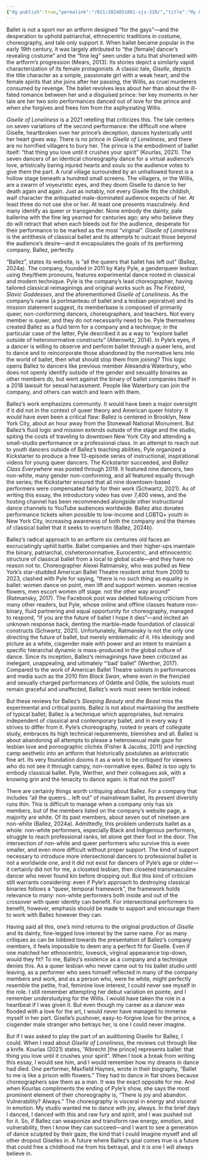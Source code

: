 ```yaml
---
{"dg-publish":true,"permalink":"/021/2024051001-sjs-310/","title":"My Lesbian Experience with “Giselle of Loneliness”","tags":["SJS310"],"noteIcon":"1","created":"2024-09-26T13:45:04.044-07:00","updated":"2024-09-26T18:33:41.144-07:00"}
---
```


Ballet is not a sport nor an artform designed “for the gays”—and the desperation to uphold patriarchal, ethnocentric traditions in costume, choreography, and tale only support it. When ballet became popular in the early 19th century, it was largely attributed to “the \[female] dancer’s revealing costume” and the “fine leg” seen under a tutu that shortened with the artform’s progression (Mears, 2013). Its stories depict a similarly vapid characterization of its female protagonists. A classic tale, *Giselle*, depicts the title character as a simple, passionate girl with a weak heart, and the female spirits that she joins after her passing, the Willis, as cruel murderers consumed by revenge. The ballet revolves less about her than about the ill-fated romance between her and a disguised prince: her key moments in her tale are her two solo performances danced out of love for the prince and when she forgives and frees him from the asphyxiating Willis.

*Giselle of Loneliness* is a 2021 retelling that criticizes this. The tale centers on seven variations of the second performance: the difficult one where Giselle, heartbroken over her prince’s deception, dances hysterically until her heart gives way. There is no prince in *Giselle of Loneliness*, and there are no horrified villagers to bury her. The prince is the embodiment of ballet itself: “that thing you love until it crushes your spirit” (Kourlas, 2021). The seven dancers of an identical choreography dance for a virtual audience’s love, artistically baring injured hearts and souls so the audience votes to give them the part. A rural village surrounded by an unhallowed forest is a hollow stage beneath a hundred small screens. The villagers, or the Willis, are a swarm of voyeuristic eyes, and they doom Giselle to dance to her death again and again. Just as notably, not every Giselle fits the childish, waif character the antiquated male-dominated audience expects of her. At least three do not use she or her. At least one presents masculinely. And many identify as queer or transgender. None embody the dainty, pale ballerina with the fine leg yearned for centuries ago; any who believe they do will retract that when each bleeds out for the audience, desperate for their performance to be marked as the most “virginal”. *Giselle of Loneliness* is the antithesis of classical ballet and its attempts to outcast those beyond the audience’s desire—and it encapsulates the goals of its performing company, Ballez, perfectly.

“Ballez”, states its website, is “all the queers that ballet has left out” (Ballez, 2024a). The company, founded in 2011 by Katy Pyle, a genderqueer lesbian using they/them pronouns, features experimental dance rooted in classical and modern technique. Pyle is the company’s lead choreographer, having tailored classical reimaginings and original works such as *The Firebird*, *Slavic Goddesses*, and the aforementioned *Giselle of Loneliness*. As the company’s name (a portmanteau of ballet and a lesbian pejorative) and its mission statement suggest, its memberbase is composed of primarily queer, non-conforming dancers, choreographers, and teachers. Not every member is queer, and they do not necessarily need to be. Pyle themselves created Ballez as a fluid term for a company and a technique; in the particular case of the latter, Pyle described it as a way to “explore ballet outside of heteronormative constructs” (Alterowitz, 2014). In Pyle’s eyes, if a dancer is willing to observe and perform ballet through a queer lens, and to dance and to reincorporate those abandoned by the normative lens into the world of ballet, then what should stop them from joining? This logic opens Ballez to dancers like previous member Alexandra Waterbury, who does not openly identify outside of the gender and sexuality binaries as other members do, but went against the binary of ballet companies itself in a 2018 lawsuit for sexual harassment. People like Waterbury can join the company, and others can watch and learn with them.

Ballez’s work emphasizes community. It would have been a major oversight if it did not in the context of queer theory and American queer history. It would have even been a critical flaw: Ballez is centered in Brooklyn, New York City, about an hour away from the Stonewall National Monument. But Ballez’s fluid logic and mission extends outside of the stage and the studio, spiting the costs of traveling to downtown New York City and attending a small-studio performance or a professional class. In an attempt to reach out to youth dancers outside of Ballez’s teaching abilities, Pyle organized a Kickstarter to produce a free 13-episode series of instructional, inspirational videos for young queer dancers. The Kickstarter succeeded, and *Ballez Class Everywhere* was posted through 2019. It featured nine dancers, two non-white, many gender non-conforming, and all featured equally through the series; the Kickstarter ensured that all nine downtown-based performers were compensated fairly for their work (Schwartz, 2021). As of writing this essay, the introductory video has over 7,400 views, and the hosting channel has been recommended alongside other instructional dance channels to YouTube audiences worldwide. Ballez also donates performance tickets when possible to low-income and LGBTQ+ youth in New York City, increasing awareness of both the company and the themes of classical ballet that it seeks to overturn (Ballez, 2024b).

Ballez’s radical approach to an artform six centuries old faces an excruciatingly uphill battle. Ballet companies and their higher-ups maintain the binary, patriarchal, cisheteronormative, Eurocentric, and ethnocentric structure of classical ballet from a local to global scale—and they have no reason not to. Choreographer Alexei Ratmansky, who was pulled as New York’s star-studded American Ballet Theatre resident artist from 2009 to 2023, clashed with Pyle for saying, “there is no such thing as equality in ballet: women dance on point, men lift and support women. women receive flowers, men escort women off stage. not the other way around” (Ratmansky, 2017). The Facebook post was deleted following criticism from many other readers, but Pyle, whose online and offline classes feature non-binary, fluid partnering and equal opportunity for choreography, managed to respond, “if you are the future of ballet I hope it dies”—and incited an unknown response back, denting the marble-made foundation of classical constructs (Schwartz, 2021). Unfortunately, Ratmansky is not the only one directing the future of ballet, but merely emblematic of it. His ideology and picture as a white, cisgender male with power and an intent to maintain a specific hierarchal dynamic is mass-produced in the global culture of dance. Since its inception, Ballez’s reimaginings have been criticized as inelegant, unappealing, and ultimately “‘bad’ ballet” (Werther, 2017). Compared to the work of American Ballet Theatre soloists in performances and media such as the 2010 film *Black Swan*, where even in the frenzied and sexually charged performances of Odette and Odile, the soloists must remain graceful and unaffected, Ballez’s work must seem terrible indeed.

But these reviews for Ballez’s *Sleeping Beauty and the Beast* miss the experimental and critical points. Ballez is not about maintaining the aesthete of typical ballet; Ballez is a technique which appropriates, but remains independent of classical and contemporary ballet, and in every way it strives to differ from it. Pyle’s choreography, rooted in years of collegiate study, embraces its high technical requirements, blemishes and all. Ballez is about abandoning all attempts to please a heterosexual male gaze for lesbian love and pornographic clichés (Fisher & Jacobs, 2011) and injecting camp aesthetic into an artform that historically postulates as aristocratic fine art. Its very foundation dooms it as a work to be critiqued for viewers who do not see it through campy, non-normative eyes. Ballez is too ugly to embody classical ballet. Pyle, Werther, and their colleagues ask, with a knowing grin and the tenacity to dance again: is that not the point?

There are certainly things worth critiquing about Ballez. For a company that includes “all the queers… left out” of mainstream ballet, its present diversity runs thin. This is difficult to manage when a company only has six members, but of the members listed on the company’s website page, a majority are white. Of its past members, about seven out of nineteen are non-white (Ballez, 2024a). Admittedly, this problem undercuts ballet as a whole: non-white performers, especially Black and Indigenous performers, struggle to reach professional ranks, let alone get their foot in the door. The intersection of non-white and queer performers who survive this is even smaller, and even more difficult without proper support. The kind of support necessary to introduce more intersectional dancers to professional ballet is not a worldwide one, and it did not exist for dancers of Pyle’s age or older—it certainly did not for me, a closeted lesbian, then closeted transmasculine dancer who never found kin before dropping out. But this kind of criticism still warrants considering: even if Pyle’s approach to destroying classical binaries follows a “queer, temporal framework”, the framework holds relevance to many: non-white performers both inside and out of the crossover with queer identity can benefit. For intersectional performers to benefit, however, emphasis should be made to support and encourage them to work with Ballez however they can.

Having said all this, one’s mind returns to the original production of *Giselle* and its dainty, fine-legged love interest by the same name. For as many critiques as can be lobbied towards the presentation of Ballez’s company members, it feels impossible to deem any a perfect fit for Giselle. Even if one matched her ethnocentric, lovesick, virginal appearance top-down, would they fit? To me, Ballez’s existence as a company and a technique denies this. As a queer lesbian who never came out to his ballet studio until leaving, as a performer who sees himself reflected in many of the company members and work, and as a person who, were he white, might perfectly resemble the petite, frail, feminine love interest, I could never see myself in the role. I still remember attempting her debut variation en pointe, and I remember understudying for the Willis. I would have taken the role in a heartbeat if I was given it. But even though my career as a dancer was flooded with a love for the art, I would never have managed to immerse myself in her part. Giselle’s pushover, easy-to-forgive love for the prince, a cisgender male stranger who betrays her, is one I could never imagine.

But if I was asked to play the part of an auditioning Giselle for Ballez, I could. When I read about *Giselle of Loneliness*, the reviews cut through like a knife. Kourlas (2021) states, “Albrecht \[the prince] represents ballet: that thing you love until it crushes your spirit”. When I took a break from writing this essay, I would see him, and I would remember how my dreams in dance had died. One performer, Maxfield Haynes, wrote in their biography, “Ballet to me is like a prison with flowers.” They had to dance in flat shoes because choreographers saw them as a man. It was the exact opposite for me. And when Kourlas compliments the ending of Pyle’s show, she says the most prominent element of their choreography is, “There is joy and abandon. Vulnerability? Always.” The choreography is visceral in energy and visceral in emotion. My studio wanted me to dance with joy, always. In the brief days I danced, I danced with this and raw fury and spirit, and I was pushed out for it. So, if Ballez can weaponize and transform raw energy, emotion, and vulnerability, then I know they can succeed—and I want to see a generation of dance sculpted by their gaze, the kind that I could imagine myself and all other dropout Giselles in. A future where Ballez’s goal comes true is a future that could free a childhood me from his betrayal, and it is one I will always believe in.